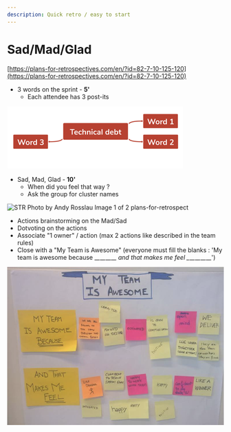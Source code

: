 ```yaml
---
description: Quick retro / easy to start
---
```


# Sad/Mad/Glad

[https://plans-for-retrospectives.com/en/?id=82-7-10-125-120](https://plans-for-retrospectives.com/en/?id=82-7-10-125-120)

* 3 words on the sprint - **5'**
  * Each attendee has 3 post-its

![](<../../.gitbook/assets/image (142).png>)

* Sad, Mad, Glad - **10'**
  *  When did you feel that way ?
  * Ask the group for cluster names

![STR 
Photo by Andy Rosslau 
Image 1 of 2 
plans-for-retrospect ](https://firebasestorage.googleapis.com/v0/b/gitbook-x-prod.appspot.com/o/spaces%2F-MAffO8xa1ZWmgZvfeK2%2Fuploads%2FYrKEq1IWHw1iXwDcP7y4%2Ffile.png?alt=media)

* Actions brainstorming on the Mad/Sad
* Dotvoting on the actions
* Associate "1 owner" / action (max 2 actions like described in the team rules)
* Close with a "My Team is Awesome" (everyone must fill the blanks : 'My team is awesome because \__\__\__\__\__\__\__\_ and that makes me feel \__\__\__\__\__\__\__\__\__')

![](<../../.gitbook/assets/image (144).png>)
